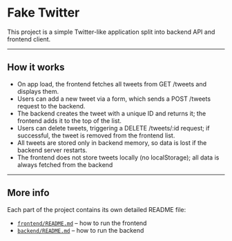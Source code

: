 # Fake Twitter

This project is a simple Twitter-like application split into backend API and frontend client.

---

## How it works

- On app load, the frontend fetches all tweets from GET /tweets and displays them.
- Users can add a new tweet via a form, which sends a POST /tweets request to the backend.
- The backend creates the tweet with a unique ID and returns it; the frontend adds it to the top of the list.
- Users can delete tweets, triggering a DELETE /tweets/:id request; if successful, the tweet is removed from the frontend list.
- All tweets are stored only in backend memory, so data is lost if the backend server restarts.
- The frontend does not store tweets locally (no localStorage); all data is always fetched from the backend

---

## More info

Each part of the project contains its own detailed README file:

- [`frontend/README.md`](./frontend/README.md) – how to run the frontend
- [`backend/README.md`](./backend/README.md) – how to run the backend
